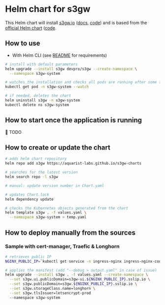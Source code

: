 # Helm chart for s3gw

This Helm chart will install [s3gw.io](https://s3gw.io/) ([docs](https://s3gw-docs.readthedocs.io/en/latest/), [code](https://github.com/aquarist-labs/s3gw))
and is based from the [official Helm chart](https://s3gw-docs.readthedocs.io/en/latest/helm-charts/) ([code](https://github.com/aquarist-labs/s3gw-charts).

## How to use

- With Helm CLI (see [README](../../README.md#from-helm-cli) for requirements)

```bash
# install with default parameters
helm upgrade --install s3gw devpro/s3gw --create-namespace \
  --namespace s3gw-system

# watches the installation and checks all pods are running after some time
kubectl get pod -n s3gw-system --watch

# if needed, deletes the chart
helm uninstall s3gw -n s3gw-system
kubectl delete ns s3gw-system
```

## How to start once the application is running

👷 TODO

## How to create or update the chart

```bash
# adds helm chart repository
helm repo add s3gw https://aquarist-labs.github.io/s3gw-charts

# searches for the latest version
helm search repo -l s3gw

# manual: update version number in Chart.yaml

# updates Chart.lock
helm dependency update

# checks the Kubernetes objects generated from the chart
helm template s3gw . -f values.yaml \
  --namespace s3gw-system > temp.yaml
```

## How to deploy manually from the sources

### Sample with cert-manager, Traefic & Longhorn

```bash
# retrieves public IP
NGINX_PUBLIC_IP=`kubectl get service -n ingress-nginx ingress-nginx-controller --output jsonpath='{.status.loadBalancer.ingress[0].ip}'`

# applies the manifest (add "--debug > output.yaml" in case of issue)
helm upgrade --install s3gw . -f values.yaml --create-namespace \
  --set s3gw.ui.publicDomain=s3gw-ui.${NGINX_PUBLIC_IP}.sslip.io \
  --set s3gw.publicDomain=s3gw.${NGINX_PUBLIC_IP}.sslip.io \
  --set s3gw.storageClass.name=longhorn \
  --set s3gw.tlsIssuer=letsencrypt-prod
  --namespace s3gw-system
```
